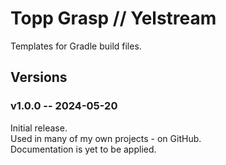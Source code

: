# Topp Grasp // Yelstream
Templates for Gradle build files.

## Versions
### v1.0.0 -- 2024-05-20
Initial release.\
Used in many of my own projects - on GitHub.\
Documentation is yet to be applied.


